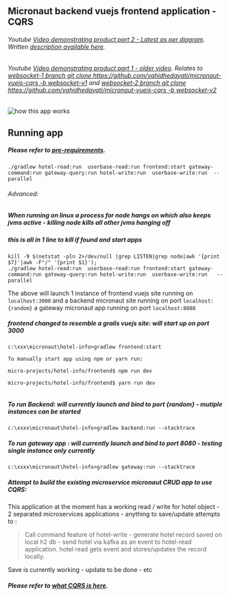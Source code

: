 Micronaut backend vuejs frontend application - CQRS
---



###### Youtube [Video demonstrating product part 2 - Latest as per diagram](https://www.youtube.com/watch?v=SB2JP6aF5Fs). Written [description available here](https://github.com/vahidhedayati/micronaut-vuejs-cqrs/blob/master/detailedDescription.md).

###### Youtube [Video demonstrating product part 1 - older video](https://www.youtube.com/watch?v=-pKr6Zg-MtA). Relates to [websocket-1 branch git clone https://github.com/vahidhedayati/micronaut-vuejs-cqrs -b websocket-v1](https://github.com/vahidhedayati/micronaut-vuejs-cqrs/tree/websocket-v1) and [websocket-2 branch git clone https://github.com/vahidhedayati/micronaut-vuejs-cqrs -b websocket-v2](https://github.com/vahidhedayati/micronaut-vuejs-cqrs/tree/websocket-v2)


![how this app works](https://raw.githubusercontent.com/vahidhedayati/micronaut-vuejs-cqrs/master/docs/eventstoreCQRS-latest.png)



Running app
----
##### Please refer to [pre-requirements](https://github.com/vahidhedayati/micronaut-vuejs-cqrs/blob/master/configure.md).

```
./gradlew hotel-read:run  userbase-read:run frontend:start gateway-command:run gateway-query:run hotel-write:run  userbase-write:run  --parallel
```

###### Advanced: 
##### When running on linux a process for node hangs on which also keeps jvms active - killing node kills all other jvms hanging off
##### this is all in 1 line to kill if found and start apps

```
kill -9 $(netstat -pln 2>/dev/null |grep LISTEN|grep node|awk '{print $7}'|awk -F"/" '{print $1}');
./gradlew hotel-read:run  userbase-read:run frontend:start gateway-command:run gateway-query:run hotel-write:run  userbase-write:run   --parallel
```




The above will launch 1 instance of frontend vuejs site running on `localhost:3000` 
and a backend micronaut site running on port `localhost:{random}` a gateway micronaut app running on port 
`localhost:8080` 


##### frontend changed to resemble a grails vuejs site: will start up on port 3000
```
c:\xxx\micronaut\hotel-info>gradlew frontend:start

To manually start app using npm or yarn run:

micro-projects/hotel-info/frontend$ npm run dev   

micro-projects/hotel-info/frontend$ yarn run dev


```


##### To run Backend: will currently launch and bind to port {random}  - mutiple instances can be started

```
c:\xxxx\micronaut\hotel-info>gradlew backend:run --stacktrace

```


##### To run gateway app : will currently launch and bind to port  8080 - testing single instance only currently

```
c:\xxxx\micronaut\hotel-info>gradlew gateway:run --stacktrace

```


##### Attempt to build the existing microservice micronaut CRUD app to use CQRS:
This application at the moment has a working read / write for hotel object - 2 separated microservices applications - anything to save/update attempts to :
> Call command feature of hotel-write - generate hotel record saved on local h2 db - send hotel via kafka as an event to hotel-read application. hotel read gets event and stores/updates the record locally.

Save is currently working - update to be done - etc  



##### Please refer to [what CQRS is here](https://github.com/vahidhedayati/micronaut-vuejs-cqrs/blob/master/cqrs-explained.md).

